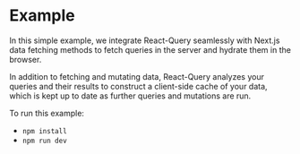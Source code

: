 # Example

In this simple example, we integrate React-Query seamlessly with Next.js data fetching methods to fetch queries in the server and hydrate them in the browser.

In addition to fetching and mutating data, React-Query analyzes your queries and their results to construct a client-side cache of your data, which is kept up to date as further queries and mutations are run.

To run this example:

- `npm install`
- `npm run dev`

